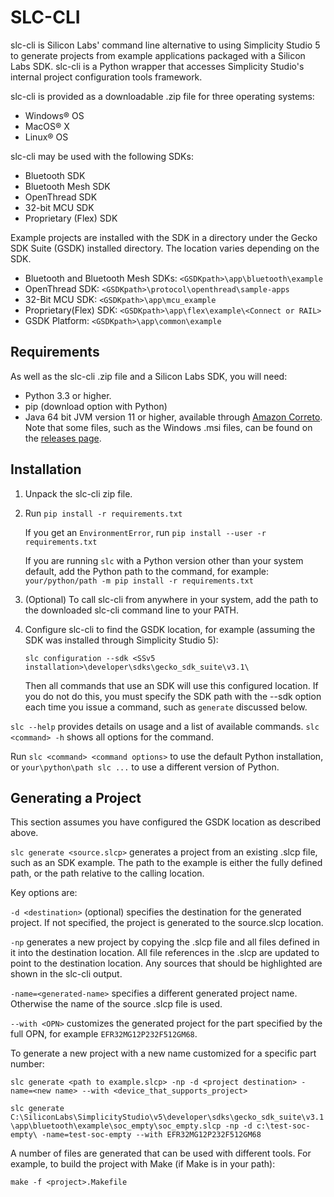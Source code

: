 # SLC-CLI

slc-cli is Silicon Labs' command line alternative to using Simplicity Studio 5 to generate projects from example applications packaged with a Silicon Labs SDK. slc-cli is a Python wrapper that accesses Simplicity Studio's internal project configuration tools framework.

slc-cli is provided as a downloadable .zip file for three operating systems:

- Windows® OS
- MacOS® X
- Linux® OS

slc-cli may be used with the following SDKs:

- Bluetooth SDK
- Bluetooth Mesh SDK
- OpenThread SDK
- 32-bit MCU SDK
- Proprietary (Flex) SDK

Example projects are installed with the SDK in a directory under the Gecko SDK Suite (GSDK) installed directory. The location varies depending on the SDK.

- Bluetooth and Bluetooth Mesh SDKs: `<GSDKpath>\app\bluetooth\example`
- OpenThread SDK: `<GSDKpath>\protocol\openthread\sample-apps`
- 32-Bit MCU SDK: `<GSDKpath>\app\mcu_example`
- Proprietary(Flex) SDK: `<GSDKpath>\app\flex\example\<Connect or RAIL>`
- GSDK Platform: `<GSDKpath>\app\common\example`

## Requirements

As well as the slc-cli .zip file and a Silicon Labs SDK, you will need:

- Python 3.3 or higher.
- pip (download option with Python)
- Java 64 bit JVM version 11 or higher, available through [Amazon Correto](https://docs.aws.amazon.com/corretto/latest/corretto-11-ug/downloads-list.html). Note that some files, such as the Windows .msi files, can be found on the [releases page](https://github.com/corretto/corretto-11/releases).

## Installation

1. Unpack the slc-cli zip file.
2. Run `pip install -r requirements.txt`

   If you get an `EnvironmentError`, run `pip install --user -r requirements.txt`

   If you are running `slc` with a Python version other than your system default, add the Python path to the command, for example: `your/python/path -m pip install -r requirements.txt`
3. (Optional) To call slc-cli from anywhere in your system, add the path to the downloaded slc-cli command line to your PATH.
4. Configure slc-cli to find the GSDK location, for example (assuming the SDK was installed through Simplicity Studio 5):

    `slc configuration --sdk <SSv5 installation>\developer\sdks\gecko_sdk_suite\v3.1\`

    Then all commands that use an SDK will use this configured location. If you do not do this, you must specify the SDK path with the --sdk option each time you issue a command, such as `generate` discussed below.

`slc --help` provides details on usage and a list of available commands. `slc <command> -h` shows all options for the command.

Run `slc <command> <command options>` to use the default Python installation, or `your\python\path slc ...` to use a different version of Python.

## Generating a Project

This section assumes you have configured the GSDK location as described above.

`slc generate <source.slcp>` generates a project from an existing .slcp file, such as an SDK example. The path to the example is either the fully defined path, or the path relative to the calling location.

Key options are:

  `-d <destination>` (optional) specifies the destination for the generated project. If not specified, the project is generated to the source.slcp location.

  `-np` generates a new project by copying the .slcp file and all files defined in it into the destination location. All file references in the .slcp are updated to point to the destination location. Any sources that should be highlighted are shown in the slc-cli output.

  `-name=<generated-name>` specifies a different generated project name. Otherwise the name of the source .slcp file is used.
  
  `--with <OPN>` customizes the generated project for the part specified by the full OPN, for example `EFR32MG12P232F512GM68`.

To generate a new project with a new name customized for a specific part number:

`slc generate <path to example.slcp> -np -d <project destination> -name=<new name> --with <device_that_supports_project>`

`slc generate C:\SiliconLabs\SimplicityStudio\v5\developer\sdks\gecko_sdk_suite\v3.1\app\bluetooth\example\soc_empty\soc_empty.slcp -np -d c:\test-soc-empty\ -name=test-soc-empty --with EFR32MG12P232F512GM68`

A number of files are generated that can be used with different tools. For example, to build the project with Make (if Make is in your path):

`make -f <project>.Makefile`
